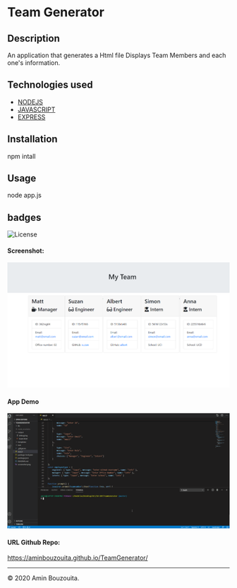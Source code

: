 # Team Generator
## Description
An application that generates a Html file Displays Team Members and each one's information.
## Technologies used
* [NODEJS](#NODEJS)
* [JAVASCRIPT](#JAVASCRIPT)
* [EXPRESS](#EXPRESS)
## Installation
npm intall
## Usage
node app.js
## badges
![License](https://img.shields.io/badge/javascript-62.3%-blue) 

#### Screenshot:
![screenshot](assets/screenshot.png)
#### App Demo
![watch-demo](assets/Team_Generator_demo.gif)
#### URL Github Repo:
https://aminbouzouita.github.io/TeamGenerator/


---
© 2020 Amin Bouzouita.